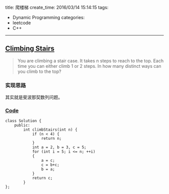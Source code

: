 title: 爬楼梯
create_time: 2016/03/14 15:14:15
tags:
- Dynamic Programming
categories:
- leetcode
- C++

---
## [Climbing Stairs](https://leetcode.com/problems/climbing-stairs/)
> You are climbing a stair case. It takes n steps to reach to the top.
> Each time you can either climb 1 or 2 steps. In how many distinct ways can you climb to the top?

### 实现思路
其实就是斐波那契数列问题。

### [Code](https://github.com/Finalcheat/leetcode/blob/master/src/Climbing-Stairs.cpp)
```
class Solution {
    public:
        int climbStairs(int n) {
            if (n < 4) {
                return n;
            }
            int a = 2, b = 3, c = 5;  
            for (int i = 5; i <= n; ++i)  
            {  
                a = c;  
                c = b+c;  
                b = a;  
            }  
            return c;  
        }
};
```
